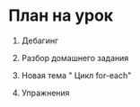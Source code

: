 # План на урок
1. Дебагинг

2. Разбор домашнего задания

3. Новая тема " Цикл for-each"

4. Упражнения
